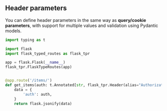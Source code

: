 ## Header parameters

You can define header parameters in the same way as **query/cookie parameters**, with support for multiple
values and validation using Pydantic models.

```python
import typing as t

import flask
import flask_typed_routes as flask_tpr

app = flask.Flask(__name__)
flask_tpr.FlaskTypeRoutes(app)


@app.route('/items/')
def get_items(auth: t.Annotated[str, flask_tpr.Header(alias="Authorization")] = None):
    data = {
        'auth': auth,
    }
    return flask.jsonify(data)
```
